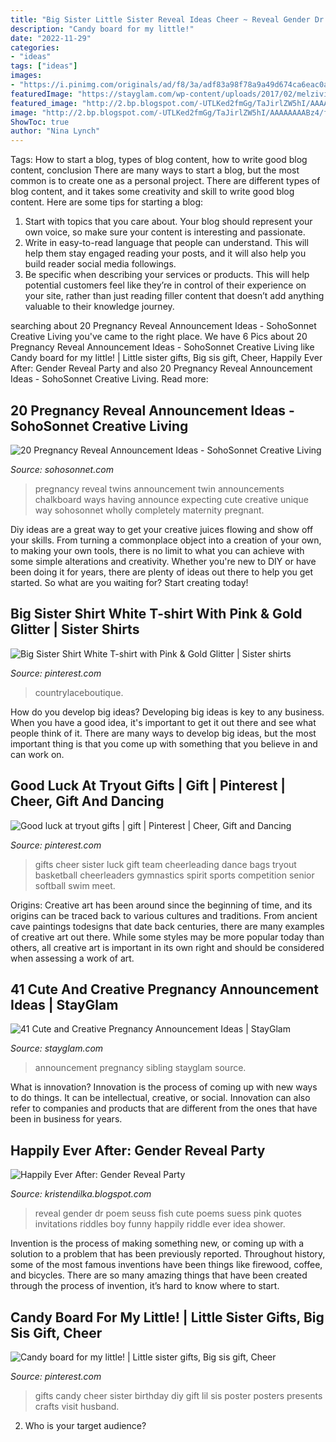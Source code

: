 ```yaml
---
title: "Big Sister Little Sister Reveal Ideas Cheer ~ Reveal Gender Dr Poem Seuss Fish Cute Poems Suess Pink Quotes Invitations Riddles Boy Funny Happily Riddle Ever Idea Shower"
description: "Candy board for my little!"
date: "2022-11-29"
categories:
- "ideas"
tags: ["ideas"]
images:
- "https://i.pinimg.com/originals/ad/f8/3a/adf83a98f78a9a49d674ca6eac0a3903.jpg"
featuredImage: "https://stayglam.com/wp-content/uploads/2017/02/melzivink_16584755_1857489807853951_8937733093645615104_n.jpg"
featured_image: "http://2.bp.blogspot.com/-UTLKed2fmGg/TaJirlZW5hI/AAAAAAAABz4/fEN1mMVDrck/s1600/kdilka-fishinvite+copy-1.jpg"
image: "http://2.bp.blogspot.com/-UTLKed2fmGg/TaJirlZW5hI/AAAAAAAABz4/fEN1mMVDrck/s1600/kdilka-fishinvite+copy-1.jpg"
ShowToc: true
author: "Nina Lynch"
---
```



Tags: How to start a blog, types of blog content, how to write good blog content, conclusion
There are many ways to start a blog, but the most common is to create one as a personal project. There are different types of blog content, and it takes some creativity and skill to write good blog content. Here are some tips for starting a blog:
1. Start with topics that you care about. Your blog should represent your own voice, so make sure your content is interesting and passionate.
2. Write in easy-to-read language that people can understand. This will help them stay engaged reading your posts, and it will also help you build reader social media followings.
3. Be specific when describing your services or products. This will help potential customers feel like they’re in control of their experience on your site, rather than just reading filler content that doesn’t add anything valuable to their knowledge journey. 

	

		
searching about 20 Pregnancy Reveal Announcement Ideas - SohoSonnet Creative Living you've came to the right place. We have 6 Pics about 20 Pregnancy Reveal Announcement Ideas - SohoSonnet Creative Living like Candy board for my little! | Little sister gifts, Big sis gift, Cheer, Happily Ever After: Gender Reveal Party and also 20 Pregnancy Reveal Announcement Ideas - SohoSonnet Creative Living. Read more:
		
    
## 20 Pregnancy Reveal Announcement Ideas - SohoSonnet Creative Living

<img loading=lazy src="http://www.sohosonnet.com/wp-content/uploads/2014/03/92b0a588274f79d648f58db56b2df28e-1.jpg" onerror="this.onerror=null;this.src='https://tse2.mm.bing.net/th?id=OIP.nm1b3YN1TGtT3Lwdb2bu_AHaGh&amp;pid=15.1';" alt="20 Pregnancy Reveal Announcement Ideas - SohoSonnet Creative Living">

_Source: sohosonnet.com_

>pregnancy reveal twins announcement twin announcements chalkboard ways having announce expecting cute creative unique way sohosonnet wholly completely maternity pregnant. 

	

Diy ideas are a great way to get your creative juices flowing and show off your skills. From turning a commonplace object into a creation of your own, to making your own tools, there is no limit to what you can achieve with some simple alterations and creativity. Whether you're new to DIY or have been doing it for years, there are plenty of ideas out there to help you get started. So what are you waiting for? Start creating today!

    
## Big Sister Shirt White T-shirt With Pink &amp; Gold Glitter | Sister Shirts

<img loading=lazy src="https://i.pinimg.com/originals/e8/5c/cb/e85ccb97bfa5243d2276c40e7e1023ad.jpg" onerror="this.onerror=null;this.src='https://tse1.mm.bing.net/th?id=OIP.m891y-uF3r0-AJ2SIiLn8QHaJ4&amp;pid=15.1';" alt="Big Sister Shirt White T-shirt with Pink &amp; Gold Glitter | Sister shirts">

_Source: pinterest.com_

>countrylaceboutique. 

	

How do you develop big ideas?
Developing big ideas is key to any business. When you have a good idea, it's important to get it out there and see what people think of it. There are many ways to develop big ideas, but the most important thing is that you come up with something that you believe in and can work on.

    
## Good Luck At Tryout Gifts | Gift | Pinterest | Cheer, Gift And Dancing

<img loading=lazy src="https://s-media-cache-ak0.pinimg.com/originals/db/7c/0e/db7c0e00ec134667a6f51a7bcf040fc1.jpg" onerror="this.onerror=null;this.src='https://tse2.mm.bing.net/th?id=OIP.tmsi_Qy-9PR_hxbt4wX8eQHaLL&amp;pid=15.1';" alt="Good luck at tryout gifts | gift | Pinterest | Cheer, Gift and Dancing">

_Source: pinterest.com_

>gifts cheer sister luck gift team cheerleading dance bags tryout basketball cheerleaders gymnastics spirit sports competition senior softball swim meet. 

	

Origins:
Creative art has been around since the beginning of time, and its origins can be traced back to various cultures and traditions. From ancient cave paintings todesigns that date back centuries, there are many examples of creative art out there. While some styles may be more popular today than others, all creative art is important in its own right and should be considered when assessing a work of art.

    
## 41 Cute And Creative Pregnancy Announcement Ideas | StayGlam

<img loading=lazy src="https://stayglam.com/wp-content/uploads/2017/02/melzivink_16584755_1857489807853951_8937733093645615104_n.jpg" onerror="this.onerror=null;this.src='https://tse2.mm.bing.net/th?id=OIP.XU_yHw27Wynt-Mo3wy60kgHaHa&amp;pid=15.1';" alt="41 Cute and Creative Pregnancy Announcement Ideas | StayGlam">

_Source: stayglam.com_

>announcement pregnancy sibling stayglam source. 

	

What is innovation?
Innovation is the process of coming up with new ways to do things. It can be intellectual, creative, or social. Innovation can also refer to companies and products that are different from the ones that have been in business for years.

    
## Happily Ever After: Gender Reveal Party

<img loading=lazy src="http://2.bp.blogspot.com/-UTLKed2fmGg/TaJirlZW5hI/AAAAAAAABz4/fEN1mMVDrck/s1600/kdilka-fishinvite+copy-1.jpg" onerror="this.onerror=null;this.src='https://tse1.mm.bing.net/th?id=OIP.LN2rJgiQACzWQRk35Pgw6AHaLG&amp;pid=15.1';" alt="Happily Ever After: Gender Reveal Party">

_Source: kristendilka.blogspot.com_

>reveal gender dr poem seuss fish cute poems suess pink quotes invitations riddles boy funny happily riddle ever idea shower. 

	

Invention is the process of making something new, or coming up with a solution to a problem that has been previously reported. Throughout history, some of the most famous inventions have been things like firewood, coffee, and bicycles. There are so many amazing things that have been created through the process of invention, it’s hard to know where to start.

    
## Candy Board For My Little! | Little Sister Gifts, Big Sis Gift, Cheer

<img loading=lazy src="https://i.pinimg.com/originals/ad/f8/3a/adf83a98f78a9a49d674ca6eac0a3903.jpg" onerror="this.onerror=null;this.src='https://tse2.mm.bing.net/th?id=OIP.P9vpkq61R_nPMc_pdwQvvwHaJ4&amp;pid=15.1';" alt="Candy board for my little! | Little sister gifts, Big sis gift, Cheer">

_Source: pinterest.com_

>gifts candy cheer sister birthday diy gift lil sis poster posters presents crafts visit husband. 

	

2. Who is your target audience?

